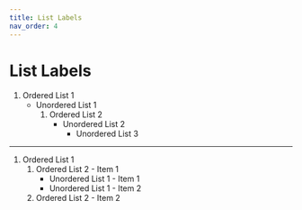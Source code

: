 ```yaml
---
title: List Labels
nav_order: 4
---
```

# List Labels

1. Ordered List 1
    * Unordered List 1
        1. Ordered List 2
            * Unordered List 2
                * Unordered List 3

---

1. Ordered List 1
    1. Ordered List 2 - Item 1
        * Unordered List 1 - Item 1
        * Unordered List 1 - Item 2
    2. Ordered List 2 - Item 2
